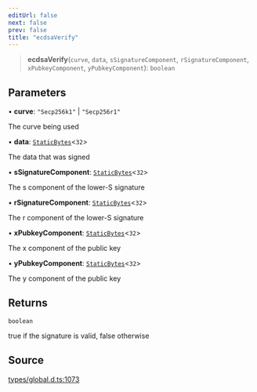 ```yaml
---
editUrl: false
next: false
prev: false
title: "ecdsaVerify"
---
```


> **ecdsaVerify**(`curve`, `data`, `sSignatureComponent`, `rSignatureComponent`, `xPubkeyComponent`, `yPubkeyComponent`): `boolean`

## Parameters

• **curve**: `"Secp256k1"` \| `"Secp256r1"`

The curve being used

• **data**: [`StaticBytes`](../type-aliases/StaticBytes.md)\<`32`\>

The data that was signed

• **sSignatureComponent**: [`StaticBytes`](../type-aliases/StaticBytes.md)\<`32`\>

The s component of the lower-S signature

• **rSignatureComponent**: [`StaticBytes`](../type-aliases/StaticBytes.md)\<`32`\>

The r component of the lower-S signature

• **xPubkeyComponent**: [`StaticBytes`](../type-aliases/StaticBytes.md)\<`32`\>

The x component of the public key

• **yPubkeyComponent**: [`StaticBytes`](../type-aliases/StaticBytes.md)\<`32`\>

The y component of the public key

## Returns

`boolean`

true if the signature is valid, false otherwise

## Source

[types/global.d.ts:1073](https://github.com/algorandfoundation/tealscript/blob/18ba30a9/types/global.d.ts#L1073)

